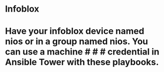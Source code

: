 # Infoblox
# Have your infoblox device named nios or in a group named nios. You can use a machine # # # credential in Ansible Tower with these playbooks.

